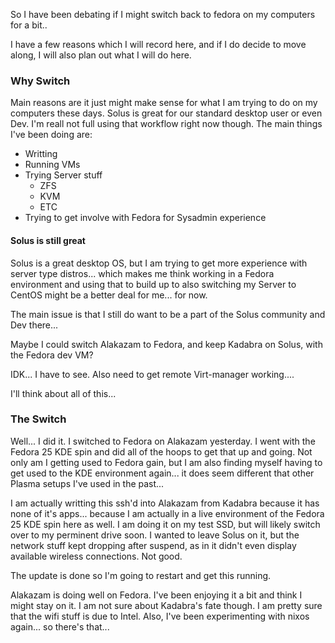So I have been debating if I might switch back to fedora on my computers for a bit..

I have a few reasons which I will record here, and if I do decide to move along,
I will also plan out what I will do here. 


### Why Switch
Main reasons are it just might make sense for what I am trying to do on my
computers these days. Solus is great for our standard desktop user or even Dev.
I'm reall not full using that workflow right now though. The main things I've
been doing are:

- Writting
- Running VMs
- Trying Server stuff
  - ZFS
  - KVM
  - ETC
- Trying to get involve with Fedora for Sysadmin experience

#### Solus is still great
Solus is a great desktop OS, but I am trying to get more experience with server
type distros... which makes me think working in a Fedora environment and using
that to build up to also switching my Server to CentOS might be a better deal
for me... for now.

The main issue is that I still do want to be a part of the Solus community and
Dev there...

Maybe I could switch Alakazam to Fedora, and keep Kadabra on Solus, with the
Fedora dev VM?

IDK... I have to see. Also need to get remote Virt-manager working....


I'll think about all of this...

### The Switch
Well... I did it. I switched to Fedora on Alakazam yesterday. I went with the Fedora 25 KDE spin
and did all of the hoops to get that up and going. Not only am I getting used to Fedora gain, but
I am also finding myself having to get used to the KDE environment again... it does seem different
that other Plasma setups I've used in the past...

I am actually writting this ssh'd into Alakazam from Kadabra because it has none of it's apps...
because I am actually in a live environment of the Fedora 25 KDE spin here as well. I am doing it on
my test SSD, but will likely switch over to my perminent drive soon. I wanted to leave Solus on it,
but the network stuff kept dropping after suspend, as in it didn't even display available wireless
connections. Not good.

The update is done so I'm going to restart and get this running.

Alakazam is doing well on Fedora. I've been enjoying it a bit and think I might
stay on it. I am not sure about Kadabra's fate though. I am pretty sure that the
wifi stuff is due to Intel. Also, I've been experimenting with nixos again... so there's that...
